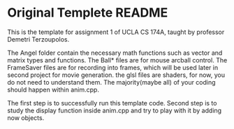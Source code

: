 Original Templete README
========================

This is the template for assignment 1 of UCLA CS 174A, taught by professor
Demetri Terzoupolos.

The Angel folder contain the necessary math functions such as vector and matrix 
types and functions. The Ball* files are for mouse arcball control. The FrameSaver
files are for recording into frames, which will be used later in second project
for movie generation. the glsl files are shaders, for now, you do not need to understand
them. The majority(maybe all) of your coding should happen within anim.cpp.

The first step is to successfully run this template code. Second step is to study
the display function inside anim.cpp and try to play with it by adding now objects.
